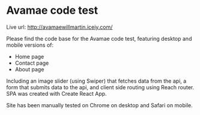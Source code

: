 # Avamae code test

Live url: http://avamaewillmartin.iceiy.com/

Please find the code base for the Avamae code test, featuring desktop and mobile versions of:

- Home page
- Contact page
- About page

Including an image slider (using Swiper) that fetches data from the api, a form that submits data to the api, and client side routing using Reach router. SPA was created with Create React App.

Site has been manually tested on Chrome on desktop and Safari on mobile.
